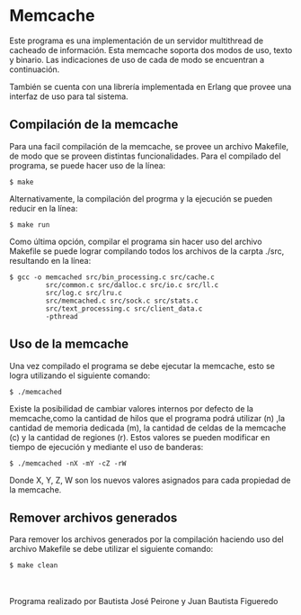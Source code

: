 # Memcache

Este programa es una implementación de un servidor multithread de cacheado de información.
Esta memcache soporta dos modos de uso, texto y binario. Las indicaciones de uso
de cada de modo se encuentran a continuación.

También se cuenta con una librería implementada en Erlang que provee una interfaz
de uso para tal sistema.

## Compilación de la memcache

Para una facil compilación de la memcache, se provee un archivo Makefile, de modo que se proveen 
distintas funcionalidades.
Para el compilado del programa, se puede hacer uso de la línea:
```
$ make 
```
Alternativamente, la compilación del progrma y la ejecución se pueden reducir en la línea:
```
$ make run
```
Como última opción, compilar el programa sin hacer uso del archivo Makefile se puede lograr compilando
todos los archivos de la carpta ./src, resultando en la línea:
```
$ gcc -o memcached src/bin_processing.c src/cache.c 
         src/common.c src/dalloc.c src/io.c src/ll.c 
         src/log.c src/lru.c 
         src/memcached.c src/sock.c src/stats.c 
         src/text_processing.c src/client_data.c 
         -pthread
```

## Uso de la memcache

Una vez compilado el programa se debe ejecutar la memcache, esto se logra utilizando el siguiente comando:
```
$ ./memcached
```
Existe la posibilidad de cambiar valores internos por defecto de la memcache,como la cantidad de hilos que el programa podrá utilizar (n) ,la cantidad de memoria dedicada (m), la cantidad de celdas de la memcache (c) y la cantidad de regiones (r). Estos valores se pueden modificar en tiempo de ejecución y mediante el uso de banderas:
```
$ ./memcached -nX -mY -cZ -rW
```
Donde X, Y, Z, W son los nuevos valores asignados para cada propiedad de la memcache.

## Remover archivos generados

Para remover los archivos generados por la compilación haciendo uso del archivo Makefile se debe
utilizar el siguiente comando:
```
$ make clean
```
\
\
Programa realizado por Bautista José Peirone y Juan Bautista Figueredo